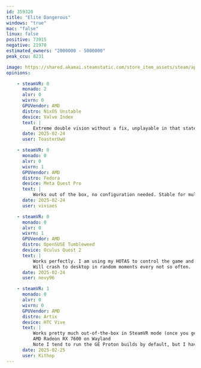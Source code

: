 ```yaml
---
id: 359320
title: "Elite Dangerous"
windows: "true"
mac: "false"
linux: false
positive: 73915
negative: 21970
estimated_owners: "2000000 - 5000000"
peak_ccu: 8231

image: https://shared.akamai.steamstatic.com/store_item_assets/steam/apps/359320/header.jpg?t=1730387269
opinions:

    - steamVR: 0
      monado: 2
      alvr: 0
      wivrn: 0
      GPUVendor: AMD
      distro: NixOS Unstable
      device: Valve Index
      text: |
          Extreme double vision without a fix, unplayable in that state. Easy fix is adding OXR_PARALLEL_VIEWS=1 to the launch options.
      date: 2025-02-24
      user: ToasterUwU

    - steamVR: 0
      monado: 0
      alvr: 0
      wivrn: 1
      GPUVendor: AMD
      distro: Fedora
      device: Meta Quest Pro
      text: |
          Works out of the box, no configuration needed. Stable for multiple hours of gameplay. 
      date: 2025-02-24
      user: viviaes

    - steamVR: 0
      monado: 0
      alvr: 0
      wivrn: 1
      GPUVendor: AMD
      distro: OpenSUSE Tumbleweed
      device: Oculus Quest 2
      text: |
          Works perfectly. I am using my HOTAS to control the game and fly.
          Will crash to desktop in random moments every not so often.
      date: 2025-02-24
      user: nevy96

    - steamVR: 1
      monado: 0
      alvr: 0
      wivrn: 0
      GPUVendor: AMD
      distro: Artix
      device: HTC Vive
      text: |
          Works pretty much out-of-the-box in SteamVR mode (once you get SteamVR itself working, anyhow - still some overlay bugs there plus skipping the HTC link box for the HDMI cable).
          AMD Radeon RX 7600 on Wayland
          Note I tend to run the GE Proton builds by default, but I have at least 20+ hours in VR in the past year.  Can choose to launch in SteamVR or flatscreen mode in Steam's launch options each time.
      date: 2025-02-25
      user: Kithop
---
```


